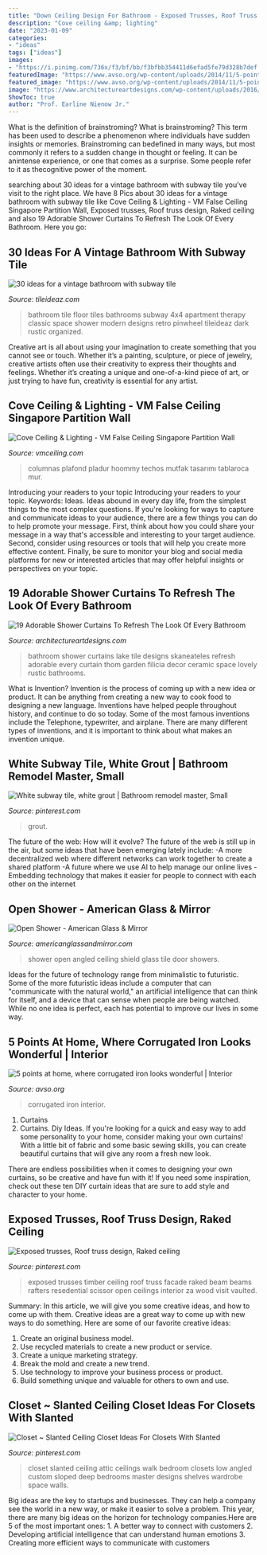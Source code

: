 ```yaml
---
title: "Down Ceiling Design For Bathroom - Exposed Trusses, Roof Truss Design, Raked Ceiling"
description: "Cove ceiling &amp; lighting"
date: "2023-01-09"
categories:
- "ideas"
tags: ["ideas"]
images:
- "https://i.pinimg.com/736x/f3/bf/bb/f3bfbb354411d6efad5fe79d328b7def.jpg"
featuredImage: "https://www.avso.org/wp-content/uploads/2014/11/5-points-at-home-where-corrugated-iron-looks-wonderful-1415266620.jpg"
featured_image: "https://www.avso.org/wp-content/uploads/2014/11/5-points-at-home-where-corrugated-iron-looks-wonderful-1415266620.jpg"
image: "https://www.architectureartdesigns.com/wp-content/uploads/2016/07/16-35.jpg"
ShowToc: true
author: "Prof. Earline Nienow Jr."
---
```



What is the definition of brainstroming?
What is brainstroming? This term has been used to describe a phenomenon where individuals have sudden insights or memories. Brainstroming can bedefined in many ways, but most commonly it refers to a sudden change in thought or feeling. It can be anintense experience, or one that comes as a surprise. Some people refer to it as thecognitive power of the moment.

	

		
searching about 30 ideas for a vintage bathroom with subway tile you've visit to the right place. We have 8 Pics about 30 ideas for a vintage bathroom with subway tile like Cove Ceiling &amp; Lighting - VM False Ceiling Singapore Partition Wall, Exposed trusses, Roof truss design, Raked ceiling and also 19 Adorable Shower Curtains To Refresh The Look Of Every Bathroom. Here you go:
		
    
## 30 Ideas For A Vintage Bathroom With Subway Tile

<img loading=lazy src="http://www.tileideaz.com/wp-content/uploads/2015/08/alex20_rect6401.jpg" onerror="this.onerror=null;this.src='https://tse2.mm.bing.net/th?id=OIP.HeQLyjGtDD646UrytosvpwHaLD&amp;pid=15.1';" alt="30 ideas for a vintage bathroom with subway tile">

_Source: tileideaz.com_

>bathroom tile floor tiles bathrooms subway 4x4 apartment therapy classic space shower modern designs retro pinwheel tileideaz dark rustic organized. 

	

Creative art is all about using your imagination to create something that you cannot see or touch. Whether it’s a painting, sculpture, or piece of jewelry, creative artists often use their creativity to express their thoughts and feelings. Whether it’s creating a unique and one-of-a-kind piece of art, or just trying to have fun, creativity is essential for any artist.

    
## Cove Ceiling &amp; Lighting - VM False Ceiling Singapore Partition Wall

<img loading=lazy src="https://www.vmceiling.com/wp-content/uploads/2019/01/cove-light-hdb-false-ceiling-vm-false-ceiling-singapore-partition-wall_wm.jpg" onerror="this.onerror=null;this.src='https://tse4.mm.bing.net/th?id=OIP.VqgvDHhknLdrk_i-xG-XbAAAAA&amp;pid=15.1';" alt="Cove Ceiling &amp; Lighting - VM False Ceiling Singapore Partition Wall">

_Source: vmceiling.com_

>columnas plafond pladur hoommy techos mutfak tasarımı tablaroca mur. 

	

Introducing your readers to your topic
Introducing your readers to your topic. Keywords: Ideas. Ideas abound in every day life, from the simplest things to the most complex questions. If you're looking for ways to capture and communicate ideas to your audience, there are a few things you can do to help promote your message. First, think about how you could share your message in a way that's accessible and interesting to your target audience. Second, consider using resources or tools that will help you create more effective content. Finally, be sure to monitor your blog and social media platforms for new or interested articles that may offer helpful insights or perspectives on your topic.

    
## 19 Adorable Shower Curtains To Refresh The Look Of Every Bathroom

<img loading=lazy src="https://www.architectureartdesigns.com/wp-content/uploads/2016/07/16-35.jpg" onerror="this.onerror=null;this.src='https://tse1.mm.bing.net/th?id=OIP.YO9Kg0pET0upQgRrXqQv0QHaLI&amp;pid=15.1';" alt="19 Adorable Shower Curtains To Refresh The Look Of Every Bathroom">

_Source: architectureartdesigns.com_

>bathroom shower curtains lake tile designs skaneateles refresh adorable every curtain thom garden filicia decor ceramic space lovely rustic bathrooms. 

	

What is Invention?
Invention is the process of coming up with a new idea or product. It can be anything from creating a new way to cook food to designing a new language. Inventions have helped people throughout history, and continue to do so today. Some of the most famous inventions include the Telephone, typewriter, and airplane. There are many different types of inventions, and it is important to think about what makes an invention unique.

    
## White Subway Tile, White Grout | Bathroom Remodel Master, Small

<img loading=lazy src="https://i.pinimg.com/736x/f3/bf/bb/f3bfbb354411d6efad5fe79d328b7def.jpg" onerror="this.onerror=null;this.src='https://tse4.mm.bing.net/th?id=OIP.Kj17EZjgeuA8eOyeqPgGcwHaJ3&amp;pid=15.1';" alt="White subway tile, white grout | Bathroom remodel master, Small">

_Source: pinterest.com_

>grout. 

	

The future of the web: How will it evolve?
The future of the web is still up in the air, but some ideas that have been emerging lately include: 
-A more decentralized web where different networks can work together to create a shared platform 
-A future where we use AI to help manage our online lives 
-Embedding technology that makes it easier for people to connect with each other on the internet

    
## Open Shower - American Glass &amp; Mirror

<img loading=lazy src="https://www.americanglassandmirror.com/wp-content/uploads/2017/05/C.-Custom-Shower-Door-600x800.jpg" onerror="this.onerror=null;this.src='https://tse2.mm.bing.net/th?id=OIP.hbsp4MuxPHWtM4rkwcc3jwHaJ4&amp;pid=15.1';" alt="Open Shower - American Glass &amp; Mirror">

_Source: americanglassandmirror.com_

>shower open angled ceiling shield glass tile door showers. 

	

Ideas for the future of technology range from minimalistic to futuristic. Some of the more futuristic ideas include a computer that can "communicate with the natural world," an artificial intelligence that can think for itself, and a device that can sense when people are being watched. While no one idea is perfect, each has potential to improve our lives in some way.

    
## 5 Points At Home, Where Corrugated Iron Looks Wonderful | Interior

<img loading=lazy src="https://www.avso.org/wp-content/uploads/2014/11/5-points-at-home-where-corrugated-iron-looks-wonderful-1415266620.jpg" onerror="this.onerror=null;this.src='https://tse1.mm.bing.net/th?id=OIP.z6XjAi8_b5g4eUh_yeoPXAHaLH&amp;pid=15.1';" alt="5 points at home, where corrugated iron looks wonderful | Interior">

_Source: avso.org_

>corrugated iron interior. 

	

1. Curtains
1. Curtains. Diy Ideas.
If you're looking for a quick and easy way to add some personality to your home, consider making your own curtains! With a little bit of fabric and some basic sewing skills, you can create beautiful curtains that will give any room a fresh new look.

There are endless possibilities when it comes to designing your own curtains, so be creative and have fun with it! If you need some inspiration, check out these ten DIY curtain ideas that are sure to add style and character to your home.

    
## Exposed Trusses, Roof Truss Design, Raked Ceiling

<img loading=lazy src="https://i.pinimg.com/736x/99/cf/03/99cf0392504e3ab5e8899a75155d5dd5.jpg" onerror="this.onerror=null;this.src='https://tse3.mm.bing.net/th?id=OIP.Kz7P7DMrtg2ETi7Vs2HQDgAAAA&amp;pid=15.1';" alt="Exposed trusses, Roof truss design, Raked ceiling">

_Source: pinterest.com_

>exposed trusses timber ceiling roof truss facade raked beam beams rafters resedential scissor open ceilings interior za wood visit vaulted. 

	

Summary: In this article, we will give you some creative ideas, and how to come up with them.
Creative ideas are a great way to come up with new ways to do something. Here are some of our favorite creative ideas:
1. Create an original business model.
2. Use recycled materials to create a new product or service.
3. Create a unique marketing strategy.
4. Break the mold and create a new trend. 
5. Use technology to improve your business process or product. 
6. Build something unique and valuable for others to own and use.

    
## Closet ~ Slanted Ceiling Closet Ideas For Closets With Slanted

<img loading=lazy src="https://i.pinimg.com/736x/79/07/41/790741b23558512df51e99e6d1ddfd84.jpg" onerror="this.onerror=null;this.src='https://tse3.mm.bing.net/th?id=OIP.JNmYHXcdFuWSaUSYuSBLXgHaNK&amp;pid=15.1';" alt="Closet ~ Slanted Ceiling Closet Ideas For Closets With Slanted">

_Source: pinterest.com_

>closet slanted ceiling attic ceilings walk bedroom closets low angled custom sloped deep bedrooms master designs shelves wardrobe space walls. 

	

Big ideas are the key to startups and businesses. They can help a company see the world in a new way, or make it easier to solve a problem. This year, there are many big ideas on the horizon for technology companies.Here are 5 of the most important ones: 1. A better way to connect with customers 2. Developing artificial intelligence that can understand human emotions 3. Creating more efficient ways to communicate with customers 

